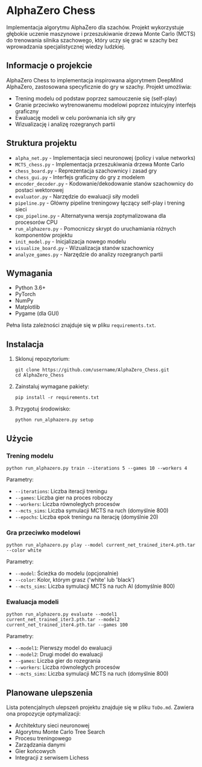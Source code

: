 # AlphaZero Chess

Implementacja algorytmu AlphaZero dla szachów. Projekt wykorzystuje głębokie uczenie maszynowe i przeszukiwanie drzewa Monte Carlo (MCTS) do trenowania silnika szachowego, który uczy się grać w szachy bez wprowadzania specjalistycznej wiedzy ludzkiej.

## Informacje o projekcie

AlphaZero Chess to implementacja inspirowana algorytmem DeepMind AlphaZero, zastosowana specyficznie do gry w szachy. Projekt umożliwia:

- Trening modelu od podstaw poprzez samouczenie się (self-play)
- Granie przeciwko wytrenowanemu modelowi poprzez intuicyjny interfejs graficzny
- Ewaluację modeli w celu porównania ich siły gry
- Wizualizację i analizę rozegranych partii

## Struktura projektu

- `alpha_net.py` - Implementacja sieci neuronowej (policy i value networks)
- `MCTS_chess.py` - Implementacja przeszukiwania drzewa Monte Carlo
- `chess_board.py` - Reprezentacja szachownicy i zasad gry
- `chess_gui.py` - Interfejs graficzny do gry z modelem
- `encoder_decoder.py` - Kodowanie/dekodowanie stanów szachownicy do postaci wektorowej
- `evaluator.py` - Narzędzie do ewaluacji siły modeli
- `pipeline.py` - Główny pipeline treningowy łączący self-play i trening sieci
- `cpu_pipeline.py` - Alternatywna wersja zoptymalizowana dla procesorów CPU
- `run_alphazero.py` - Pomocniczy skrypt do uruchamiania różnych komponentów projektu
- `init_model.py` - Inicjalizacja nowego modelu
- `visualize_board.py` - Wizualizacja stanów szachownicy
- `analyze_games.py` - Narzędzie do analizy rozegranych partii

## Wymagania

- Python 3.6+
- PyTorch
- NumPy
- Matplotlib
- Pygame (dla GUI)

Pełna lista zależności znajduje się w pliku `requirements.txt`.

## Instalacja

1. Sklonuj repozytorium:
   ```
   git clone https://github.com/username/AlphaZero_Chess.git
   cd AlphaZero_Chess
   ```

2. Zainstaluj wymagane pakiety:
   ```
   pip install -r requirements.txt
   ```

3. Przygotuj środowisko:
   ```
   python run_alphazero.py setup
   ```

## Użycie

### Trening modelu

```
python run_alphazero.py train --iterations 5 --games 10 --workers 4
```

Parametry:
- `--iterations`: Liczba iteracji treningu
- `--games`: Liczba gier na proces roboczy
- `--workers`: Liczba równoległych procesów
- `--mcts_sims`: Liczba symulacji MCTS na ruch (domyślnie 800)
- `--epochs`: Liczba epok treningu na iterację (domyślnie 20)

### Gra przeciwko modelowi

```
python run_alphazero.py play --model current_net_trained_iter4.pth.tar --color white
```

Parametry:
- `--model`: Ścieżka do modelu (opcjonalnie)
- `--color`: Kolor, którym grasz ('white' lub 'black')
- `--mcts_sims`: Liczba symulacji MCTS na ruch AI (domyślnie 800)

### Ewaluacja modeli

```
python run_alphazero.py evaluate --model1 current_net_trained_iter3.pth.tar --model2 current_net_trained_iter4.pth.tar --games 100
```

Parametry:
- `--model1`: Pierwszy model do ewaluacji
- `--model2`: Drugi model do ewaluacji
- `--games`: Liczba gier do rozegrania
- `--workers`: Liczba równoległych procesów
- `--mcts_sims`: Liczba symulacji MCTS na ruch (domyślnie 800)

## Planowane ulepszenia

Lista potencjalnych ulepszeń projektu znajduje się w pliku `ToDo.md`. Zawiera ona propozycje optymalizacji:
- Architektury sieci neuronowej
- Algorytmu Monte Carlo Tree Search
- Procesu treningowego
- Zarządzania danymi
- Gier końcowych
- Integracji z serwisem Lichess
